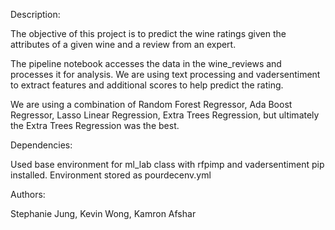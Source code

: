 Description:

The objective of this project is to predict the wine ratings given the attributes of a given wine and a review from an expert.

The pipeline notebook accesses the data in the wine_reviews and processes it for analysis. We are using text processing and vadersentiment to extract features and additional scores to help predict the rating.

We are using a combination of Random Forest Regressor, Ada Boost Regressor, Lasso Linear Regression, Extra Trees Regression, but ultimately the Extra Trees Regression was the best.



Dependencies:

Used base environment for ml_lab class with rfpimp and vadersentiment pip installed. Environment stored as pourdecenv.yml



Authors:

Stephanie Jung, Kevin Wong, Kamron Afshar